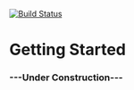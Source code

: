 [![Build Status](https://dev.azure.com/LiamPringle/LiamPringle/_apis/build/status/pringlel.experiment-annotations?branchName=master)](https://dev.azure.com/LiamPringle/LiamPringle/_build/latest?definitionId=1&branchName=master)

# Getting Started



### ---Under Construction---




